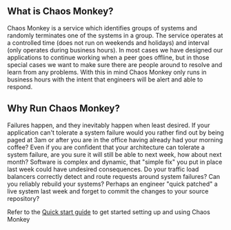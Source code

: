 ## What is Chaos Monkey?

Chaos Monkey is a service which identifies groups of systems and randomly terminates one of the systems in a group. The service operates at a controlled time (does not run on weekends and holidays) and interval (only operates during business hours). In most cases we have designed our applications to continue working when a peer goes offline, but in those special cases we want to make sure there are people around to resolve and learn from any problems. With this in mind Chaos Monkey only runs in business hours with the intent that engineers will be alert and able to respond.

## Why Run Chaos Monkey?

Failures happen, and they inevitably happen when least desired. If your application can't tolerate a system failure would you rather find out by being paged at 3am or after you are in the office having already had your morning coffee? Even if you are confident that your architecture can tolerate a system failure, are you sure it will still be able to next week, how about next month? Software is complex and dynamic, that "simple fix" you put in place last week could have undesired consequences. Do your traffic load balancers correctly detect and route requests around system failures? Can you reliably rebuild your systems? Perhaps an engineer "quick patched" a live system last week and forget to commit the changes to your source repository?

Refer to the [Quick start guide](Quick-Start-Guide) to get started setting up and using Chaos Monkey